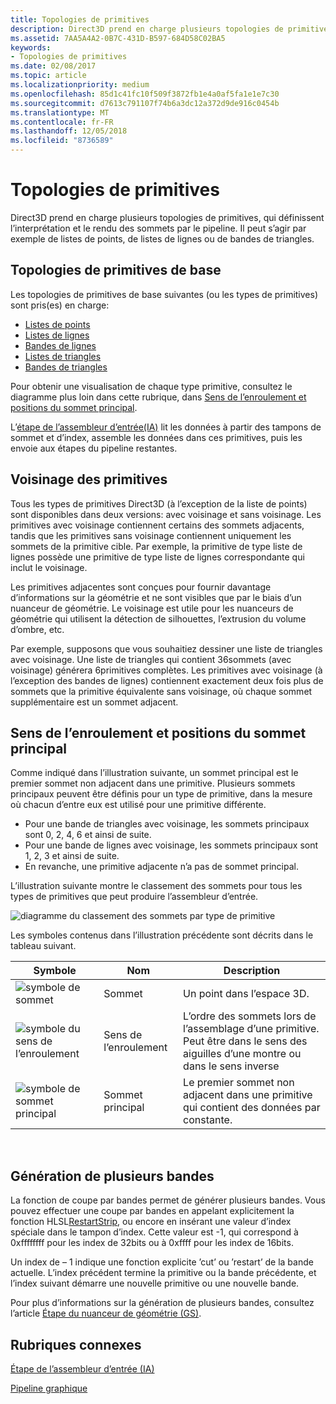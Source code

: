 ```yaml
---
title: Topologies de primitives
description: Direct3D prend en charge plusieurs topologies de primitives, qui définissent le mode d’interprétation et de rendu des sommets par le pipeline. Il peut s’agir par exemple de listes de points, de listes de lignes ou de bandes de triangles.
ms.assetid: 7AA5A4A2-0B7C-431D-B597-684D58C02BA5
keywords:
- Topologies de primitives
ms.date: 02/08/2017
ms.topic: article
ms.localizationpriority: medium
ms.openlocfilehash: 85d1c41fc10f509f3872fb1e4a0af5fa1e1e7c30
ms.sourcegitcommit: d7613c791107f74b6a3dc12a372d9de916c0454b
ms.translationtype: MT
ms.contentlocale: fr-FR
ms.lasthandoff: 12/05/2018
ms.locfileid: "8736589"
---
```

# <a name="primitive-topologies"></a>Topologies de primitives


Direct3D prend en charge plusieurs topologies de primitives, qui définissent l’interprétation et le rendu des sommets par le pipeline. Il peut s’agir par exemple de listes de points, de listes de lignes ou de bandes de triangles.

## <a name="span-idprimitivetypesspanspan-idprimitivetypesspanspan-idprimitivetypesspanbasic-primitive-topologies"></a><span id="Primitive_Types"></span><span id="primitive_types"></span><span id="PRIMITIVE_TYPES"></span>Topologies de primitives de base


Les topologies de primitives de base suivantes (ou les types de primitives) sont pris(es) en charge:

-   [Listes de points](point-lists.md)
-   [Listes de lignes](line-lists.md)
-   [Bandes de lignes](line-strips.md)
-   [Listes de triangles](triangle-lists.md)
-   [Bandes de triangles](triangle-strips.md)

Pour obtenir une visualisation de chaque type primitive, consultez le diagramme plus loin dans cette rubrique, dans [Sens de l’enroulement et positions du sommet principal](#winding-direction-and-leading-vertex-positions).

L’[étape de l’assembleur d’entrée(IA)](input-assembler-stage--ia-.md) lit les données à partir des tampons de sommet et d’index, assemble les données dans ces primitives, puis les envoie aux étapes du pipeline restantes.

## <a name="span-idprimitiveadjacencyspanspan-idprimitiveadjacencyspanspan-idprimitiveadjacencyspanprimitive-adjacency"></a><span id="Primitive_Adjacency"></span><span id="primitive_adjacency"></span><span id="PRIMITIVE_ADJACENCY"></span>Voisinage des primitives


Tous les types de primitives Direct3D (à l’exception de la liste de points) sont disponibles dans deux versions: avec voisinage et sans voisinage. Les primitives avec voisinage contiennent certains des sommets adjacents, tandis que les primitives sans voisinage contiennent uniquement les sommets de la primitive cible. Par exemple, la primitive de type liste de lignes possède une primitive de type liste de lignes correspondante qui inclut le voisinage.

Les primitives adjacentes sont conçues pour fournir davantage d’informations sur la géométrie et ne sont visibles que par le biais d’un nuanceur de géométrie. Le voisinage est utile pour les nuanceurs de géométrie qui utilisent la détection de silhouettes, l’extrusion du volume d’ombre, etc.

Par exemple, supposons que vous souhaitiez dessiner une liste de triangles avec voisinage. Une liste de triangles qui contient 36sommets (avec voisinage) générera 6primitives complètes. Les primitives avec voisinage (à l’exception des bandes de lignes) contiennent exactement deux fois plus de sommets que la primitive équivalente sans voisinage, où chaque sommet supplémentaire est un sommet adjacent.

## <a name="span-idwindingdirectionandleadingvertexpositionsspanspan-idwindingdirectionandleadingvertexpositionsspanspan-idwindingdirectionandleadingvertexpositionsspanspan-idwinding-direction-and-leading-vertex-positionsspanwinding-direction-and-leading-vertex-positions"></a><span id="Winding_Direction_and_Leading_Vertex_Positions"></span><span id="winding_direction_and_leading_vertex_positions"></span><span id="WINDING_DIRECTION_AND_LEADING_VERTEX_POSITIONS"></span><span id="winding-direction-and-leading-vertex-positions"></span>Sens de l’enroulement et positions du sommet principal


Comme indiqué dans l’illustration suivante, un sommet principal est le premier sommet non adjacent dans une primitive. Plusieurs sommets principaux peuvent être définis pour un type de primitive, dans la mesure où chacun d’entre eux est utilisé pour une primitive différente.

-   Pour une bande de triangles avec voisinage, les sommets principaux sont 0, 2, 4, 6 et ainsi de suite.
-   Pour une bande de lignes avec voisinage, les sommets principaux sont 1, 2, 3 et ainsi de suite.
-   En revanche, une primitive adjacente n’a pas de sommet principal.

L’illustration suivante montre le classement des sommets pour tous les types de primitives que peut produire l’assembleur d’entrée.

![diagramme du classement des sommets par type de primitive](images/d3d10-primitive-topologies.png)

Les symboles contenus dans l’illustration précédente sont décrits dans le tableau suivant.

| Symbole                                                                                   | Nom              | Description                                                                         |
|------------------------------------------------------------------------------------------|-------------------|-------------------------------------------------------------------------------------|
| ![symbole de sommet](images/d3d10-primitive-topologies-vertex.png)                     | Sommet            | Un point dans l’espace 3D.                                                                |
| ![symbole du sens de l’enroulement](images/d3d10-primitive-topologies-winding-direction.png) | Sens de l’enroulement | L’ordre des sommets lors de l’assemblage d’une primitive. Peut être dans le sens des aiguilles d’une montre ou dans le sens inverse |
| ![symbole de sommet principal](images/d3d10-primitive-topologies-leading-vertex.png)       | Sommet principal    | Le premier sommet non adjacent dans une primitive qui contient des données par constante.       |

 

## <a name="span-idgeneratingmultiplestripsspanspan-idgeneratingmultiplestripsspanspan-idgeneratingmultiplestripsspangenerating-multiple-strips"></a><span id="Generating_Multiple_Strips"></span><span id="generating_multiple_strips"></span><span id="GENERATING_MULTIPLE_STRIPS"></span>Génération de plusieurs bandes


La fonction de coupe par bandes permet de générer plusieurs bandes. Vous pouvez effectuer une coupe par bandes en appelant explicitement la fonction HLSL[RestartStrip](https://msdn.microsoft.com/library/windows/desktop/bb509660), ou encore en insérant une valeur d’index spéciale dans le tampon d’index. Cette valeur est -1, qui correspond à 0xffffffff pour les index de 32bits ou à 0xffff pour les index de 16bits.

Un index de – 1 indique une fonction explicite ’cut’ ou ’restart’ de la bande actuelle. L’index précédent termine la primitive ou la bande précédente, et l’index suivant démarre une nouvelle primitive ou une nouvelle bande.

Pour plus d’informations sur la génération de plusieurs bandes, consultez l’article [Étape du nuanceur de géométrie (GS)](geometry-shader-stage--gs-.md).

## <a name="span-idrelated-topicsspanrelated-topics"></a><span id="related-topics"></span>Rubriques connexes


[Étape de l’assembleur d’entrée (IA)](input-assembler-stage--ia-.md)

[Pipeline graphique](graphics-pipeline.md)

 

 




